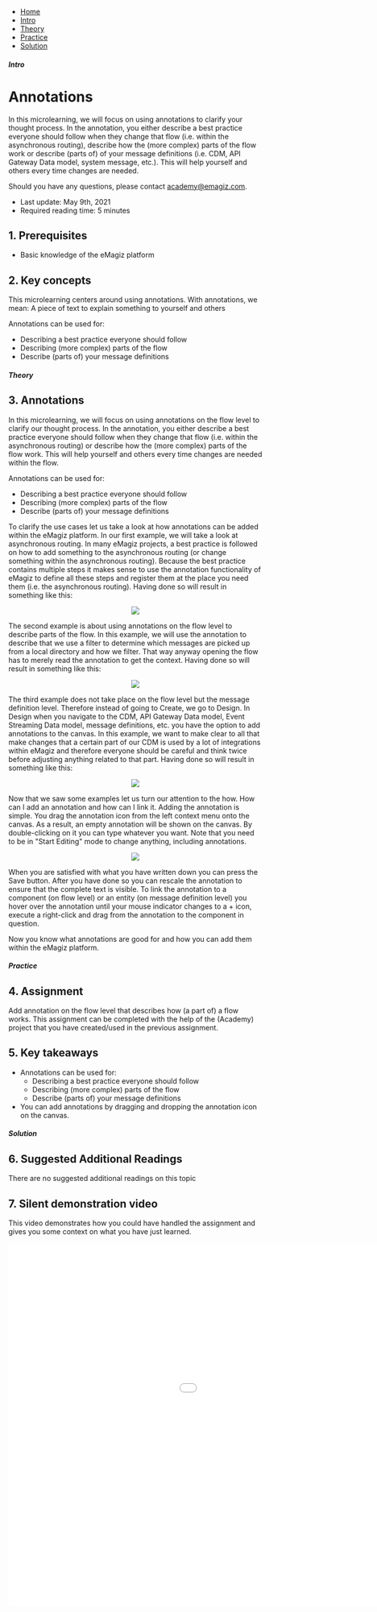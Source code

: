 <div class="ez-academy">
    <div class="ez-academy__body">
        <main class="micro-learning">
        <ul class="doc-nav">
            <li class="doc-nav__item"><a href="../../docs/microlearning/novice-devops-perspectives-index" class="doc-nav__link">Home</a></li>
            <li class="doc-nav__item"><a href="#intro" class="doc-nav__link">Intro</a></li>
            <li class="doc-nav__item"><a href="#theory" class="doc-nav__link">Theory</a></li>
            <li class="doc-nav__item"><a href="#practice" class="doc-nav__link">Practice</a></li>
            <li class="doc-nav__item"><a href="#solution" class="doc-nav__link">Solution</a></li>
        </ul>

<div class="doc">

##### Intro

# Annotations

In this microlearning, we will focus on using annotations to clarify your thought process. In the annotation, you either describe a best practice everyone should follow when they change that flow (i.e. within the asynchronous routing), describe how the (more complex) parts of the flow work or describe (parts of) of your message definitions (i.e. CDM, API Gateway Data model, system message, etc.). This will help yourself and others every time changes are needed.

Should you have any questions, please contact academy@emagiz.com.

- Last update: May 9th, 2021
- Required reading time: 5 minutes

## 1. Prerequisites
- Basic knowledge of the eMagiz platform

## 2. Key concepts
This microlearning centers around using annotations.
With annotations, we mean: A piece of text to explain something to yourself and others 

Annotations can be used for:
- Describing a best practice everyone should follow
- Describing (more complex) parts of the flow
- Describe (parts of) your message definitions

##### Theory

## 3. Annotations

In this microlearning, we will focus on using annotations on the flow level to clarify our thought process. In the annotation, you either describe a best practice everyone should follow when they change that flow (i.e. within the asynchronous routing) or describe how the (more complex) parts of the flow work. This will help yourself and others every time changes are needed within the flow.

Annotations can be used for:
- Describing a best practice everyone should follow
- Describing (more complex) parts of the flow
- Describe (parts of) your message definitions

To clarify the use cases let us take a look at how annotations can be added within the eMagiz platform. In our first example, we will take a look at asynchronous routing. In many eMagiz projects, a best practice is followed on how to add something to the asynchronous routing (or change something within the asynchronous routing). Because the best practice contains multiple steps it makes sense to use the annotation functionality of eMagiz to define all these steps and register them at the place you need them (i.e. the asynchronous routing). Having done so will result in something like this:

<p align="center"><img src="../../img/microlearning/novice-devops-perspectives-annotations--annotation-best-practice-async-routing.png"></p>

The second example is about using annotations on the flow level to describe parts of the flow. In this example, we will use the annotation to describe that we use a filter to determine which messages are picked up from a local directory and how we filter. That way anyway opening the flow has to merely read the annotation to get the context. Having done so will result in something like this:

<p align="center"><img src="../../img/microlearning/novice-devops-perspectives-annotations--describe-parts-of-flow.png"></p>

The third example does not take place on the flow level but the message definition level. Therefore instead of going to Create, we go to Design. In Design when you navigate to the CDM, API Gateway Data model, Event Streaming Data model, message definitions, etc. you have the option to add annotations to the canvas. In this example, we want to make clear to all that make changes that a certain part of our CDM is used by a lot of integrations within eMagiz and therefore everyone should be careful and think twice before adjusting anything related to that part. Having done so will result in something like this:

<p align="center"><img src="../../img/microlearning/novice-devops-perspectives-annotations--describe-crucial-part-of-cdm.png"></p>

Now that we saw some examples let us turn our attention to the how. How can I add an annotation and how can I link it. Adding the annotation is simple. You drag the annotation icon from the left context menu onto the canvas. As a result, an empty annotation will be shown on the canvas. By double-clicking on it you can type whatever you want. Note that you need to be in "Start Editing" mode to change anything, including annotations.

<p align="center"><img src="../../img/microlearning/novice-devops-perspectives-annotations--annotation-icon-context-menu.png"></p>

When you are satisfied with what you have written down you can press the Save button. After you have done so you can rescale the annotation to ensure that the complete text is visible. To link the annotation to a component (on flow level) or an entity (on message definition level) you hover over the annotation until your mouse indicator changes to a + icon, execute a right-click and drag from the annotation to the component in question.

Now you know what annotations are good for and how you can add them within the eMagiz platform.

##### Practice

## 4. Assignment

Add annotation on the flow level that describes how (a part of) a flow works.
This assignment can be completed with the help of the (Academy) project that you have created/used in the previous assignment.

## 5. Key takeaways

- Annotations can be used for:
    - Describing a best practice everyone should follow
    - Describing (more complex) parts of the flow
    - Describe (parts of) your message definitions
- You can add annotations by dragging and dropping the annotation icon on the canvas.

##### Solution

## 6. Suggested Additional Readings

There are no suggested additional readings on this topic

## 7. Silent demonstration video

This video demonstrates how you could have handled the assignment and gives you some context on what you have just learned. 

<iframe width="1280" height="720" src="../../vid/microlearning/novice-devops-perspectives-annotations.mp4" frameborder="0" allow="accelerometer; autoplay; clipboard-write; encrypted-media; gyroscope; picture-in-picture" allowfullscreen></iframe>   

</div>
</main>
</div>
</div>